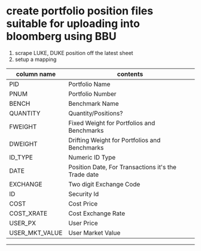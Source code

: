 # create portfolio position files suitable for uploading into bloomberg using BBU

1. scrape LUKE, DUKE position off the latest sheet
2. setup a mapping


| column name | contents |
|-------------|----------|
|PID | Portfolio Name |
| PNUM | Portfolio Number |
| BENCH | Benchmark Name |
| QUANTITY | Quantity/Positions? |
| FWEIGHT | Fixed Weight for Portfolios and Benchmarks |
| DWEIGHT | Drifting Weight for Portfolios and Benchmarks |
| ID_TYPE | Numeric ID Type |
| DATE | Position Date, For Transactions it's the Trade date |
| EXCHANGE | Two digit Exchange Code |
| ID | Security Id |
| COST | Cost Price |
| COST_XRATE | Cost Exchange Rate |
| USER_PX | User Price |
| USER_MKT_VALUE | User Market Value |

---



